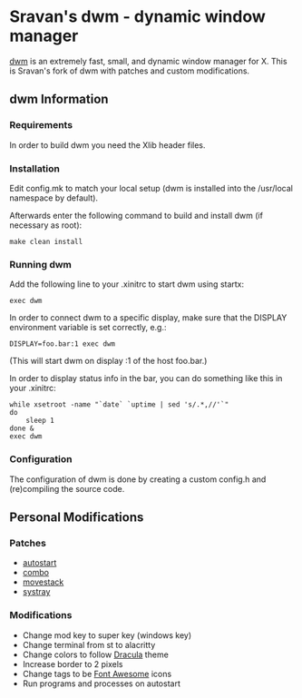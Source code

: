 # Sravan's dwm - dynamic window manager

[dwm](https://dwm.suckless.org/) is an extremely fast, small, and dynamic window manager for X.
This is Sravan's fork of dwm with patches and custom modifications.

## dwm Information

### Requirements

In order to build dwm you need the Xlib header files.

### Installation

Edit config.mk to match your local setup (dwm is installed into
the /usr/local namespace by default).

Afterwards enter the following command to build and install dwm (if
necessary as root):

    make clean install

### Running dwm

Add the following line to your .xinitrc to start dwm using startx:

    exec dwm

In order to connect dwm to a specific display, make sure that
the DISPLAY environment variable is set correctly, e.g.:

    DISPLAY=foo.bar:1 exec dwm

(This will start dwm on display :1 of the host foo.bar.)

In order to display status info in the bar, you can do something
like this in your .xinitrc:

    while xsetroot -name "`date` `uptime | sed 's/.*,//'`"
    do
    	sleep 1
    done &
    exec dwm

### Configuration

The configuration of dwm is done by creating a custom config.h
and (re)compiling the source code.

## Personal Modifications

### Patches

* [autostart](https://dwm.suckless.org/patches/autostart/)
* [combo](https://dwm.suckless.org/patches/combo/)
* [movestack](https://dwm.suckless.org/patches/movestack/)
* [systray](https://dwm.suckless.org/patches/systray/)

### Modifications

* Change mod key to super key (windows key)
* Change terminal from st to alacritty
* Change colors to follow [Dracula](https://draculatheme.com) theme
* Increase border to 2 pixels
* Change tags to be [Font Awesome](https://fontawesome.com) icons
* Run programs and processes on autostart
